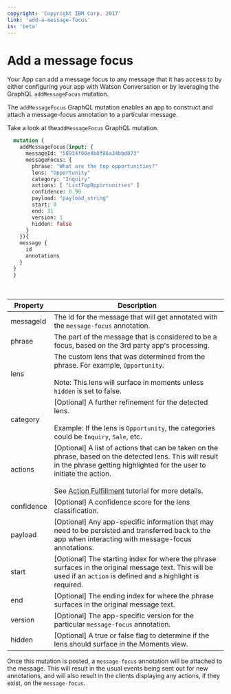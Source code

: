```yaml
---
copyright: 'Copyright IBM Corp. 2017'
link: 'add-a-message-focus'
is: 'beta'
---
```

# Add a message focus
Your App can add a message focus to any message that it has access to by either configuring your app with Watson Conversation or by leveraging the GraphQL `addMessageFocus` mutation.

The `addMessageFocus` GraphQL mutation enables an app to construct and attach a message-focus annotation to a particular message.

Take a look at the`addMessageFocus` GraphQL mutation.

```graphql
  mutation {
    addMessageFocus(input: {
      messageId: "58934f00e4b0f86a34bbd073"
      messageFocus: {
        phrase: "What are the top opportunities?"
        lens: "Opportunity"
        category: "Inquiry"
        actions: [ "ListTopOpportunities" ]
        confidence: 0.99
        payload: "payload_string"
        start: 0
        end: 31
        version: 1
        hidden: false
      }
    }){
    message {
      id
      annotations
    }
  }
  }
```
<br/>

| Property | Description |
| --- | --- |
| messageId | The id for the message that will get annotated with the `message-focus` annotation. |
| phrase | The part of the message that is considered to be a focus, based on the 3rd party app's processing. |
| lens | The custom lens that was determined from the phrase. For example, `Opportunity`. <br/><br/>Note: This lens will surface in moments unless `hidden` is set to false. |
| category | [Optional] A further refinement for the detected lens. <br/><br/>Example: If the lens is `Opportunity`, the categories could be `Inquiry`, `Sale`, etc.  |
| actions | [Optional] A list of actions that can be taken on the phrase, based on the detected lens. This will result in the phrase getting highlighted for the user to initiate the action. <br /><br/>See [Action Fulfillment](https://developer.watsonwork.ibm.com/docs#action-fulfillment) tutorial for more details.  |
| confidence | [Optional] A confidence score for the lens classification. |
| payload | [Optional] Any app-specific information that may need to be persisted and transferred back to the app when interacting with message-focus annotations. |
| start | [Optional] The starting index for where the phrase surfaces in the original message text. This will be used if an `action` is defined and a highlight is required.  |
| end | [Optional] The ending index for where the phrase surfaces in the original message text. |
| version | [Optional] The app-specific version for the particular `message-focus` annotation. |
| hidden | [Optional] A true or false flag to determine if the lens should surface in the Moments view.  |

Once this mutation is posted, a `message-focus` annotation will be attached to the message. This will result in the usual events being sent out for new annotations, and will also result in the clients displaying any actions, if they exist, on the `message-focus`.
